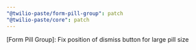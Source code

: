 ```yaml
---
"@twilio-paste/form-pill-group": patch
"@twilio-paste/core": patch
---
```


[Form Pill Group]: Fix position of dismiss button for large pill size
